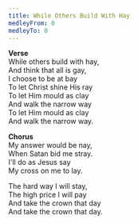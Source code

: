 ```yaml
---
title: While Others Build With Hay
medleyFrom: 0
medleyTo: 0
---
```


**Verse**  
While others build with hay,  
And think that all is gay,  
I choose to be at bay  
To let Christ shine His ray  
To let Him mould as clay  
And walk the narrow way  
To let Him mould as clay  
And walk the narrow way.

**Chorus**  
My answer would be nay,  
When Satan bid me stray.  
I'll do as Jesus say  
My cross on me to lay.

The hard way I will stay,  
The high price I will pay  
And take the crown that day  
And take the crown that day.
